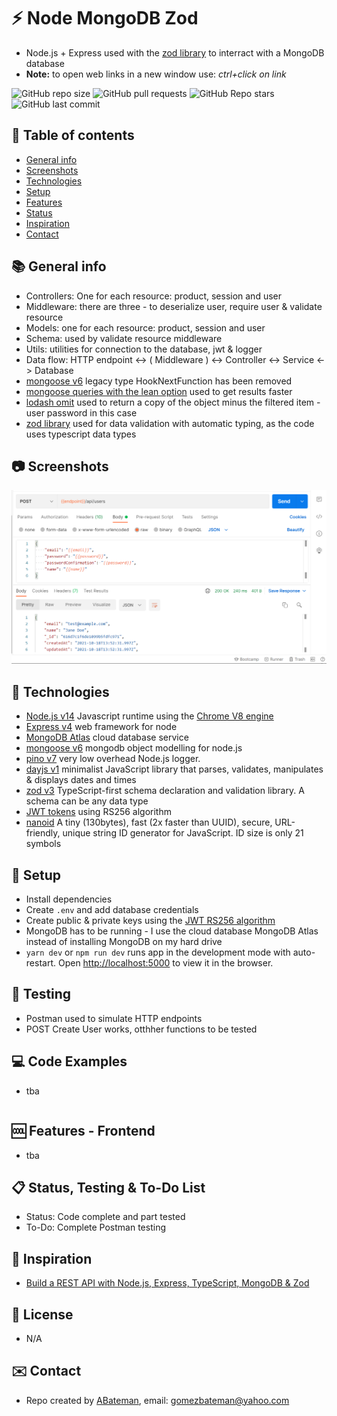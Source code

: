 # :zap: Node MongoDB Zod

* Node.js + Express used with the [zod library](https://github.com/colinhacks/zod) to interract with a MongoDB database
* **Note:** to open web links in a new window use: _ctrl+click on link_

![GitHub repo size](https://img.shields.io/github/repo-size/AndrewJBateman/node-mongodb-zod?style=plastic)
![GitHub pull requests](https://img.shields.io/github/issues-pr/AndrewJBateman/node-mongodb-zod?style=plastic)
![GitHub Repo stars](https://img.shields.io/github/stars/AndrewJBateman/node-mongodb-zod?style=plastic)
![GitHub last commit](https://img.shields.io/github/last-commit/AndrewJBateman/node-mongodb-zod?style=plastic)

## :page_facing_up: Table of contents

* [General info](#general-info)
* [Screenshots](#screenshots)
* [Technologies](#technologies)
* [Setup](#setup)
* [Features](#features)
* [Status](#status)
* [Inspiration](#inspiration)
* [Contact](#contact)

## :books: General info

* Controllers: One for each resource: product, session and user
* Middleware: there are three - to deserialize user, require user & validate resource
* Models: one for each resource: product, session and user
* Schema: used by validate resource middleware
* Utils: utilities for connection to the database, jwt & logger
* Data flow: HTTP endpoint <-> ( Middleware ) <-> Controller <-> Service <-> Database
* [mongoose v6](https://mongoosejs.com/docs/migrating_to_6.html) legacy type HookNextFunction has been removed
* [mongoose queries with the lean option](https://mongoosejs.com/docs/tutorials/lean.html) used to get results faster
* [lodash omit](https://lodash.com/docs/4.17.15#omit) used to return a copy of the object minus the filtered item - user password in this case
* [zod library](https://github.com/colinhacks/zod) used for data validation with automatic typing, as the code uses typescript data types

## :camera: Screenshots

![Image](./imgs/postman.png)

## :signal_strength: Technologies

* [Node.js v14](https://nodejs.org/) Javascript runtime using the [Chrome V8 engine](https://v8.dev/)
* [Express v4](https://www.npmjs.com/package/express) web framework for node
* [MongoDB Atlas](https://www.mongodb.com/es/cloud/atlas) cloud database service
* [mongoose v6](https://mongoosejs.com/) mongodb object modelling for node.js
* [pino v7](https://www.npmjs.com/package/pino) very low overhead Node.js logger.
* [dayjs v1](https://www.npmjs.com/package/dayjs) minimalist JavaScript library that parses, validates, manipulates & displays dates and times
* [zod v3](https://www.npmjs.com/package/zod) TypeScript-first schema declaration and validation library. A schema can be any data type
* [JWT tokens](https://jwt.io/) using RS256 algorithm
* [nanoid](https://www.npmjs.com/package/nanoid) A tiny (130bytes), fast (2x faster than UUID), secure, URL-friendly, unique string ID generator for JavaScript. ID size is only 21 symbols

## :floppy_disk: Setup

* Install dependencies
* Create `.env` and add database credentials
* Create public & private keys using the [JWT RS256 algorithm](https://jwt.io/)
* MongoDB has to be running - I use the cloud database MongoDB Atlas instead of installing MongoDB on my hard drive
* `yarn dev` or `npm run dev` runs app in the development mode with auto-restart. Open [http://localhost:5000](http://localhost:5000) to view it in the browser.

## :wrench: Testing

* Postman used to simulate HTTP endpoints
* POST Create User works, otthher functions to be tested

## :computer: Code Examples

* tba

```javascript

```

## :cool: Features - Frontend

* tba

## :clipboard: Status, Testing & To-Do List

* Status: Code complete and part tested
* To-Do: Complete Postman testing

## :clap: Inspiration

* [Build a REST API with Node.js, Express, TypeScript, MongoDB & Zod](https://www.youtube.com/watch?v=BWUi6BS9T5Y&t=198s)

## :file_folder: License

* N/A

## :envelope: Contact

* Repo created by [ABateman](https://github.com/AndrewJBateman), email: gomezbateman@yahoo.com